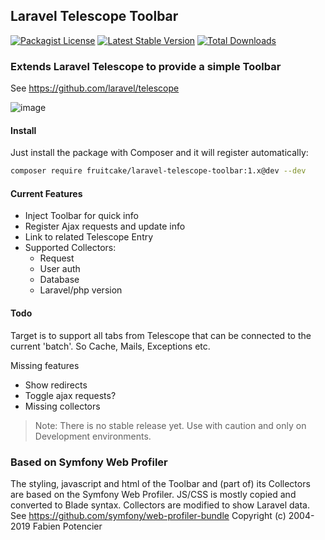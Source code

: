 ## Laravel Telescope Toolbar
[![Packagist License](https://poser.pugx.org/fruitcake/laravel-telescope-toolbar/license.png)](http://choosealicense.com/licenses/mit/)
[![Latest Stable Version](https://poser.pugx.org/fruitcake/laravel-telescope-toolbar/version.png)](https://packagist.org/packages/fruitcake/laravel-telescope-toolbar)
[![Total Downloads](https://poser.pugx.org/fruitcake/laravel-telescope-toolbar/d/total.png)](https://packagist.org/packages/fruitcake/laravel-telescope-toolbar)

### Extends Laravel Telescope to provide a simple Toolbar
See https://github.com/laravel/telescope

![image](https://user-images.githubusercontent.com/973269/62765463-75726900-ba90-11e9-85d7-38aaa69d9cee.png)

#### Install

Just install the package with Composer and it will register automatically:

```bash
composer require fruitcake/laravel-telescope-toolbar:1.x@dev --dev
```

#### Current Features

 - Inject Toolbar for quick info
 - Register Ajax requests and update info
 - Link to related Telescope Entry
 - Supported Collectors:
    * Request
    * User auth
    * Database
    * Laravel/php version
    
#### Todo

Target is to support all tabs from Telescope that can be connected to the current 'batch'. So Cache, Mails, Exceptions etc.

Missing features
 - Show redirects
 - Toggle ajax requests?
 - Missing collectors

> Note: There is no stable release yet. Use with caution and only on Development environments.

### Based on Symfony Web Profiler
The styling, javascript and html of the Toolbar and (part of) its Collectors are based on the Symfony Web Profiler.
JS/CSS is mostly copied and converted to Blade syntax. Collectors are modified to show Laravel data.
See https://github.com/symfony/web-profiler-bundle
Copyright (c) 2004-2019 Fabien Potencier

